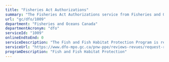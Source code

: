 ```yaml
---
title: "Fisheries Act Authorizations"
summary: "The Fisheries Act Authorizations service from Fisheries and Oceans Canada is not available end-to-end online, according to the GC Service Inventory."
url: "gc/dfo/1009"
department: "Fisheries and Oceans Canada"
departmentAcronym: "dfo"
serviceId: "1009"
onlineEndtoEnd: 0
serviceDescription: "The Fish and Fish Habitat Protection Program is responsible for the operational administration of the Applications Concerning Fish and Fish Habitat Protection Regulations. These regulations outline information requirements for project proponents submitting an Application for Authorization to DFO, and set legislated time limits that must be met by the department in the review of applications. Under these legislated time limits, DFO must: send confirmation of receipt of the Application for Authorization to the applicant which indicates date of receipt, notify the proponent in writing whether the application is complete or incomplete  or inadequate within 60 days of the receipt date, and approve or refuse the application within 90 days of notification."
serviceUrl: "https://www.dfo-mpo.gc.ca/pnw-ppe/reviews-revues/request-review-demande-d-examen-001-eng.html"
programDescription: "Fish and Fish Habitat Protection"
---
```

